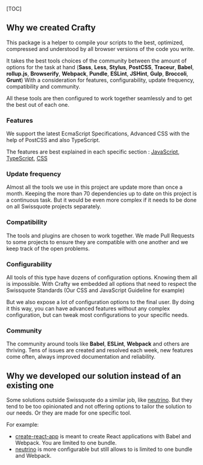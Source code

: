 [TOC]

## Why we created Crafty

This package is a helper to compile your scripts to the best, optimized,
compressed and understood by all browser versions of the code you write.

It takes the best tools choices of the community between the amount of
options for the task at hand (**Sass**, **Less**, **Stylus**, **PostCSS**,
**Traceur**, **Babel**, **rollup.js**, **Browserify**, **Webpack**, **Pundle**,
**ESLint**, **JSHint**, **Gulp**, **Broccoli**, **Grunt**) With a consideration
for features, configurability, update frequency, compatibility and community.

All these tools are then configured to work together seamlessly and to get the
best out of each one.

### Features

We support the latest EcmaScript Specifications, Advanced CSS with the help
of PostCSS and also TypeScript.

The features are best explained in each specific section :
[JavaScript](05_Packages/crafty-preset-babel),
[TypeScript](05_Packages/crafty-preset-typescript),
[CSS](05_Packages/crafty-preset-postcss)

### Update frequency

Almost all the tools we use in this project are update more than once a
month. Keeping the more than 70 dependencies up to date on this project is a
continuous task. But it would be even more complex if it needs to be done on all
Swissquote projects separately.

### Compatibility

The tools and plugins are chosen to work together. We made Pull Requests to some projects to ensure they are compatible with one another and we keep track of the open problems.

### Configurability

All tools of this type have dozens of configuration options. Knowing them all is
impossible. With Crafty we embedded all options that need to respect the
Swissquote Standards (Our CSS and JavaScript Guideline for example)

But we also expose a lot of configuration options to the final user. By doing it this way, you can have advanced features without any complex configuration, but can tweak most configurations to your specific needs.

### Community

The community around tools like **Babel**, **ESLint**, **Webpack** and others
are thriving. Tens of issues are created and resolved each week, new features
come often, always improved documentation and reliability.

## Why we developed our solution instead of an existing one

Some solutions outside Swissquote do a similar job, like
[neutrino](https://neutrinojs.org/). But they tend to be too
opinionated and not offering options to tailor the solution to our needs.
Or they are made for one specific tool.

For example:

- [create-react-app](https://create-react-app.dev/) is
  meant to create React applications with Babel and Webpack. You are limited to one bundle.
- [neutrino](https://neutrinojs.org/) is more configurable but still allows to is limited to one bundle and Webpack.
